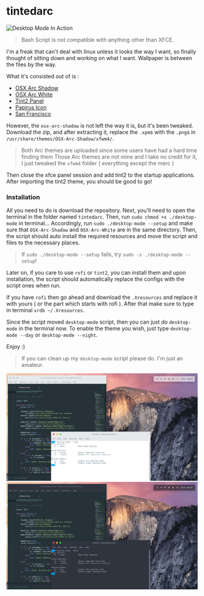 # tintedarc

![Desktop Mode In Action](https://fat.gfycat.com/RectangularSaltyComet.gif "Desktop Mode In Action")

> Bash Script is not compatible with anything other than XFCE.

I'm a freak that can't deal with linux unless it looks the way I want, so finally thought of sitting down and working on what I want.
Wallpaper is between the files by the way.

What it's consisted out of is :
 - [OSX Arc Shadow](https://aur.archlinux.org/packages/osx-arc-shadow/)
 - [OSX Arc White](https://aur.archlinux.org/packages/osx-arc-white/)
 - [Tint2 Panel](https://wiki.archlinux.org/index.php/tint2)
 - [Papirus Icon](https://aur.archlinux.org/packages/papirus/)
 - [San Francisco](https://github.com/AppleDesignResources/SanFranciscoFont)

However, the `osx-arc-shadow` is not left the way it is, but it's been tweaked.
Download the zip, and after extracting it, replace the `.xpm`s with the `.png`s in `/usr/share/themes/OSX-Arc-Shadow/xfwm4/`.

> Both Arc themes are uploaded since some users have had a hard time finding them
> Those Arc themes are not mine and I take no credit for it, I just tweaked the `xfwm4` folder ( everything except the merc )

Then close the xfce panel session and add tint2 to the startup applications.
After importing the tint2 theme, you should be good to go!

### Installation

All you need to do is download the repository.
Next, you'll need to open the terminal in the folder named `tintedarc`.
Then, run `sudo chmod +x ./desktop-mode` in terminal... Accordingly, run `sudo ./desktop-mode --setup` and make sure that `OSX-Arc-Shadow` and `OSX-Arc-White` are in the same directory.
Then, the script should auto install the required resources and move the script and files to the necessary places.
> If `sudo ./desktop-mode --setup` fails, try `sudo -s ./desktop-mode --setup`!

Later on, if you care to use `rofi` or `tint2`, you can install them and upon installation, the script should automatically replace the configs with the script ones when run.

If you have `rofi` then go ahead and download the `.Xresources` and replace it with yours ( or the part which starts with rofi ).
After that make sure to type in terminal `xrdb ~/.Xresources`.

Since the script moved `desktop-mode` script, then you can just do `desktop-mode` in the terminal now.
To enable the theme you wish, just type `desktop-mode --day` or `desktop-mode --night`.

Enjoy :)

> If you can clean up my `desktop-mode` script please do. I'm just an amateur.

![Preview Day Mode](preview/day-mode-preview.png "Preview Day Mode")
![Preview Night Mode](preview/night-mode-preview.png "Preview Night Mode")
